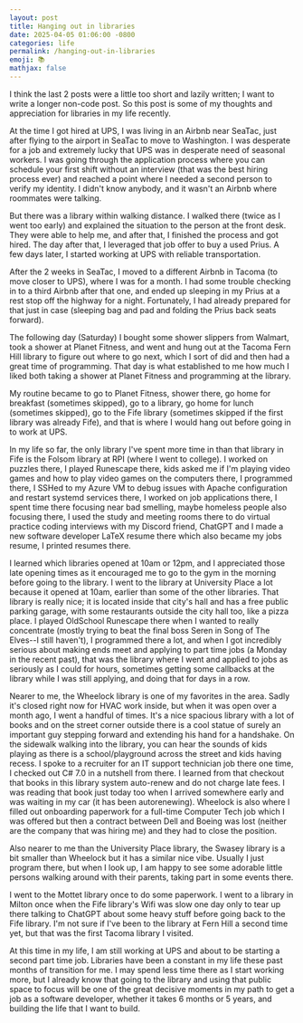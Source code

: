 ```yaml
---
layout: post
title: Hanging out in libraries
date: 2025-04-05 01:06:00 -0800
categories: life
permalink: /hanging-out-in-libraries
emoji: 📚
mathjax: false
---
```


I think the last 2 posts were a little too short and lazily written; I want to write a longer non-code post. So this post is some of my thoughts and appreciation for libraries in my life recently.

At the time I got hired at UPS, I was living in an Airbnb near SeaTac, just after flying to the airport in SeaTac to move to Washington. I was desperate for a job and extremely lucky that UPS was in desperate need of seasonal workers. I was going through the application process where you can schedule your first shift without an interview (that was the best hiring process ever) and reached a point where I needed a second person to verify my identity. I didn't know anybody, and it wasn't an Airbnb where roommates were talking.

But there was a library within walking distance. I walked there (twice as I went too early) and explained the situation to the person at the front desk. They were able to help me, and after that, I finished the process and got hired. The day after that, I leveraged that job offer to buy a used Prius. A few days later, I started working at UPS with reliable transportation.

After the 2 weeks in SeaTac, I moved to a different Airbnb in Tacoma (to move closer to UPS), where I was for a month. I had some trouble checking in to a third Airbnb after that one, and ended up sleeping in my Prius at a rest stop off the highway for a night. Fortunately, I had already prepared for that just in case (sleeping bag and pad and folding the Prius back seats forward).

The following day (Saturday) I bought some shower slippers from Walmart, took a shower at Planet Fitness, and went and hung out at the Tacoma Fern Hill library to figure out where to go next, which I sort of did and then had a great time of programming. That day is what established to me how much I liked both taking a shower at Planet Fitness and programming at the library.

My routine became to go to Planet Fitness, shower there, go home for breakfast (sometimes skipped), go to a library, go home for lunch (sometimes skipped), go to the Fife library (sometimes skipped if the first library was already Fife), and that is where I would hang out before going in to work at UPS. 

In my life so far, the only library I've spent more time in than that library in Fife is the Folsom library at RPI (where I went to college). I worked on puzzles there, I played Runescape there, kids asked me if I'm playing video games and how to play video games on the computers there, I programmed there, I SSHed to my Azure VM to debug issues with Apache configuration and restart systemd services there, I worked on job applications there, I spent time there focusing near bad smelling, maybe homeless people also focusing there, I used the study and meeting rooms there to do virtual practice coding interviews with my Discord friend, ChatGPT and I made a new software developer LaTeX resume there which also became my jobs resume, I printed resumes there.

I learned which libraries opened at 10am or 12pm, and I appreciated those late opening times as it encouraged me to go to the gym in the morning before going to the library. I went to the library at University Place a lot because it opened at 10am, earlier than some of the other libraries. That library is really nice; it is located inside that city's hall and has a free public parking garage, with some restaurants outside the city hall too, like a pizza place. I played OldSchool Runescape there when I wanted to really concentrate (mostly trying to beat the final boss Seren in Song of The Elves--I still haven't), I programmed there a lot, and when I got incredibly serious about making ends meet and applying to part time jobs (a Monday in the recent past), that was the library where I went and applied to jobs as seriously as I could for hours, sometimes getting some callbacks at the library while I was still applying, and doing that for days in a row.

Nearer to me, the Wheelock library is one of my favorites in the area. Sadly it's closed right now for HVAC work inside, but when it was open over a month ago, I went a handful of times. It's a nice spacious library with a lot of books and on the street corner outside there is a cool statue of surely an important guy stepping forward and extending his hand for a handshake. On the sidewalk walking into the library, you can hear the sounds of kids playing as there is a school/playground across the street and kids having recess. I spoke to a recruiter for an IT support technician job there one time, I checked out C# 7.0 in a nutshell from there. I learned from that checkout that books in this library system auto-renew and do not charge late fees. I was reading that book just today too when I arrived somewhere early and was waiting in my car (it has been autorenewing). Wheelock is also where I filled out onboarding paperwork for a full-time Computer Tech job which I was offered but then a contract between Dell and Boeing was lost (neither are the company that was hiring me) and they had to close the position.

Also nearer to me than the University Place library, the Swasey library is a bit smaller than Wheelock but it has a similar nice vibe. Usually I just program there, but when I look up, I am happy to see some adorable little persons walking around with their parents, taking part in some events there.

I went to the Mottet library once to do some paperwork. I went to a library in Milton once when the Fife library's Wifi was slow one day only to tear up there talking to ChatGPT about some heavy stuff before going back to the Fife library. I'm not sure if I've been to the library at Fern Hill a second time yet, but that was the first Tacoma library I visited.

At this time in my life, I am still working at UPS and about to be starting a second part time job. Libraries have been a constant in my life these past months of transition for me. I may spend less time there as I start working more, but I already know that going to the library and using that public space to focus will be one of the great decisive moments in my path to get a job as a software developer, whether it takes 6 months or 5 years, and building the life that I want to build.
